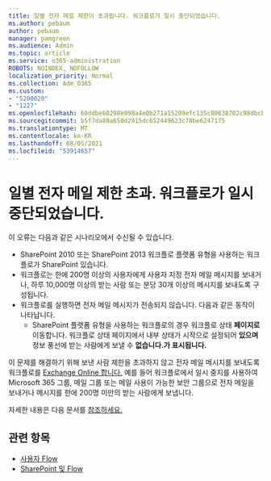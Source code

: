 ```yaml
---
title: 일별 전자 메일 제한이 초과됩니다. 워크플로가 일시 중단되었습니다.
ms.author: pebaum
author: pebaum
manager: pamgreen
ms.audience: Admin
ms.topic: article
ms.service: o365-administration
ROBOTS: NOINDEX, NOFOLLOW
localization_priority: Normal
ms.collection: Adm_O365
ms.custom:
- "5200020"
- "1227"
ms.openlocfilehash: 60ddbe68298e998a4e0b271a15209efc135c80638702c98dbcb3e0b2f1554860
ms.sourcegitcommit: b5f7da89a650d2915dc652449623c78be6247175
ms.translationtype: MT
ms.contentlocale: ko-KR
ms.lasthandoff: 08/05/2021
ms.locfileid: "53914657"
---
```

# <a name="daily-email-limit-exceeded-workflow-is-suspended"></a>일별 전자 메일 제한 초과. 워크플로가 일시 중단되었습니다.

이 오류는 다음과 같은 시나리오에서 수신될 수 있습니다.

- SharePoint 2010 또는 SharePoint 2013 워크플로 플랫폼 유형을 사용하는 워크플로가 SharePoint 있습니다.
- 워크플로는 한에 200명 이상의 사용자에게 사용자 지정 전자 메일 메시지를 보내거나, 하루 10,000명 이상의 받는 사람 또는 분당 30개 이상의 메시지를 보내도록 구성됩니다.
- 워크플로를 실행하면 전자 메일 메시지가 전송되지 않습니다. 다음과 같은 동작이 나타납니다.
    - SharePoint 플랫폼 유형을 사용하는 워크플로의 경우 워크플로 상태 **페이지로** 이동합니다. 워크플로 상태 페이지에서 내부  상태가 시작으로 설정되어 **있으며** 정보 풍선에 받는 사람에게 보낼 수 **없습니다.가 표시됩니다.**

이 문제를 해결하기 위해 보낸 사람 제한을 초과하지 않고 전자 메일 메시지를 보내도록 워크플로를 [Exchange Online 합니다.](https://docs.microsoft.com/office365/servicedescriptions/exchange-online-service-description/exchange-online-limits#recipientlimits) 예를 들어 워크플로에서 일시 중지를 사용하여 Microsoft 365 그룹, 메일 그룹 또는 메일 사용이 가능한 보안 그룹으로 전자 메일을 보내거나 메시지를 한에 200명 미만의 받는 사람에게 보냅니다.


자세한 내용은 다음 문서를 [참조하세요.](https://support.microsoft.com/help/3150442/daily-email-limit-has-exceeded-and-your-workflow-has-been-suspended-or)

## <a name="related-topics"></a>관련 항목
- [사용자 Flow](https://support.office.com/article/Create-a-flow-for-a-list-or-library-in-SharePoint-Online-or-OneDrive-for-Business-a9c3e03b-0654-46af-a254-20252e580d01) 
- [SharePoint 및 Flow](https://flow.microsoft.com/blog/sharepoint-and-flow/) 